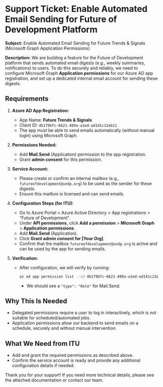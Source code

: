 # Support Ticket: Enable Automated Email Sending for Future of Development Platform

**Subject:**
Enable Automated Email Sending for Future Trends & Signals (Microsoft Graph Application Permissions)

**Description:**
We are building a feature for the Future of Development platform that sends automated email digests (e.g., weekly summaries, notifications) to users. To do this securely and reliably, we need to configure Microsoft Graph **Application permissions** for our Azure AD app registration, and set up a dedicated internal email account for sending these digests.

## Requirements

1. **Azure AD App Registration:**
    - App Name: **Future Trends & Signals**
    - Client ID: `4b179bfc-6621-409a-a1ed-ad141c12eb11`
    - The app must be able to send emails automatically (without manual login) using Microsoft Graph.

2. **Permissions Needed:**
    - Add **Mail.Send** (Application) permission to the app registration.
    - Grant **admin consent** for this permission.

3. **Service Account:**
    - Please create or confirm an internal mailbox (e.g., `futureofdevelopment@undp.org`) to be used as the sender for these digests.
    - Ensure this mailbox is licensed and can send emails.

4. **Configuration Steps (for ITU):**
    - Go to Azure Portal > Azure Active Directory > App registrations > "Future of Development".
    - Under **API permissions**, click **Add a permission** > **Microsoft Graph** > **Application permissions**.
    - Add **Mail.Send** (Application).
    - Click **Grant admin consent for [Your Org]**.
    - Confirm that the mailbox `futureofdevelopment@undp.org` is active and can be used by the app for sending emails.

5. **Verification:**
    - After configuration, we will verify by running:
      ```sh
      az ad app permission list --id 4b179bfc-6621-409a-a1ed-ad141c12eb11
      ```
      - We should see a `"type": "Role"` for Mail.Send.

## Why This Is Needed
- Delegated permissions require a user to log in interactively, which is not suitable for scheduled/automated jobs.
- Application permissions allow our backend to send emails on a schedule, securely and without manual intervention.

## What We Need from ITU
- Add and grant the required permissions as described above.
- Confirm the service account is ready and provide any additional configuration details if needed.

Thank you for your support! If you need more technical details, please see the attached documentation or contact our team. 